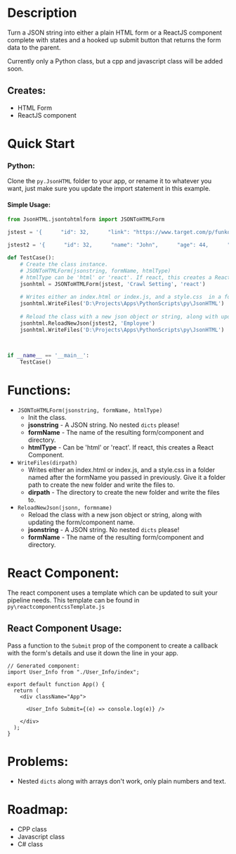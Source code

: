 # Description

Turn a JSON string into either a plain HTML form or a ReactJS component complete with states and a hooked up submit button that returns the form data to the parent.

Currently only a Python class, but a cpp and javascript class will be added soon.

## Creates:

- HTML Form
- ReactJS component

# Quick Start

### Python:

Clone the `py.JsonHTML` folder to your app, or rename it to whatever you want, just make sure you update the import statement in this example.

#### Simple Usage:

```python
from JsonHTML.jsontohtmlform import JSONToHTMLForm 

jstest = '{      "id": 32,      "link": "https://www.target.com/p/funko-pop-games-pokemon-10-34-cubone/-/A-79641748#lnk=sametab",      "shipping_type": "Ship",      "wait_time": "1",      "crawl_queue": 4,      "vendor": 1,      "amount": 1,      "status": 0,"desciption": "Cubone Pop Figure"}'

jstest2 = '{      "id": 32,      "name": "John",      "age": 44,      "position": "Grunt"}'

def TestCase():
    # Create the class instance.
    # JSONToHTMLForm(jsonstring, formName, htmlType)
    # htmlType can be 'html' or 'react'. If react, this creates a React Component.
    jsonhtml = JSONToHTMLForm(jstest, 'Crawl Setting', 'react')
    
    # Writes either an index.html or index.js, and a style.css  in a folder named after the formName you passed in previously. Give it a folder path to create the new folder and write the files to.
    jsonhtml.WriteFiles('D:\Projects\Apps\PythonScripts\py\JsonHTML')
    
    # Reload the class with a new json object or string, along with updating the form/component name.
    jsonhtml.ReloadNewJson(jstest2, 'Employee')
    jsonhtml.WriteFiles('D:\Projects\Apps\PythonScripts\py\JsonHTML')
    
    

if __name__ == '__main__':
    TestCase()

```



# Functions:

- `JSONToHTMLForm(jsonstring, formName, htmlType)`
  - Init the class.
  - **jsonstring** - A JSON string. No nested `dicts` please!
  - **formName** - The name of the resulting form/component and directory.
  - **htmlType** - Can be 'html' or 'react'. If react, this creates a React Component.
- `WriteFiles(dirpath)`
  - Writes either an index.html or index.js, and a style.css  in a folder named after the formName you passed in previously. Give it a folder path to create the new folder and write the files to.
  - **dirpath** - The directory to create the new folder and write the files to.
- `ReloadNewJson(jsonn, formname)`
  - Reload the class with a new json object or string, along with updating the form/component name.
  - **jsonstring** - A JSON string. No nested `dicts` please!
  - **formName** - The name of the resulting form/component and directory.



# React Component:

The react component uses a template which can be updated to suit your pipeline needs. This template can be found in `py\reactcomponentcssTemplate.js`

## React Component Usage:

Pass a function to the `Submit` prop of the component to create a callback with the form's details and use it down the line in your app.

```react
// Generated component:
import User_Info from "./User_Info/index";

export default function App() {
  return (
    <div className="App">

      <User_Info Submit={(e) => console.log(e)} />
      
    </div>
  );
}

```



# Problems:

- Nested `dicts` along with arrays don't work, only plain numbers and text.

# Roadmap:

- CPP class
- Javascript class
- C# class